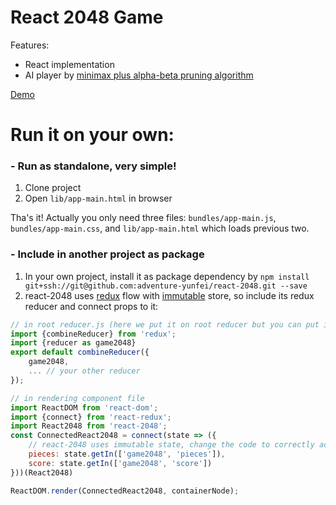 # React 2048 Game

Features:

- React implementation
- AI player by [minimax plus alpha-beta pruning algorithm](http://blog.yunfei.me/blog/2048AI.html)


[Demo](http://react.yunfei.me/2048)

# Run it on your own:

### - Run as standalone, very simple!

1. Clone project
2. Open `lib/app-main.html` in browser

Tha's it! Actually you only need three files: `bundles/app-main.js`, `bundles/app-main.css`, and `lib/app-main.html` which loads previous two.

### - Include in another project as package

1. In your own project, install it as package dependency by `npm install git+ssh://git@github.com:adventure-yunfei/react-2048.git --save`
2. react-2048 uses [redux](https://github.com/reactjs/redux/) flow with [immutable](https://github.com/facebook/immutable-js/) store, so include its redux reducer and connect props to it:

```javascript
// in root reducer.js (here we put it on root reducer but you can put it anywhere, as long as you later "connect" proper state part to React2048 component)
import {combineReducer} from 'redux';
import {reducer as game2048}
export default combineReducer({
    game2048,
    ... // your other reducer
});

// in rendering component file
import ReactDOM from 'react-dom';
import {connect} from 'react-redux';
import React2048 from 'react-2048';
const ConnectedReact2048 = connect(state => ({
    // react-2048 uses immutable state, change the code to correctly access state if you use another one on top level
    pieces: state.getIn(['game2048', 'pieces']),
    score: state.getIn(['game2048', 'score'])
}))(React2048)

ReactDOM.render(ConnectedReact2048, containerNode);
```
